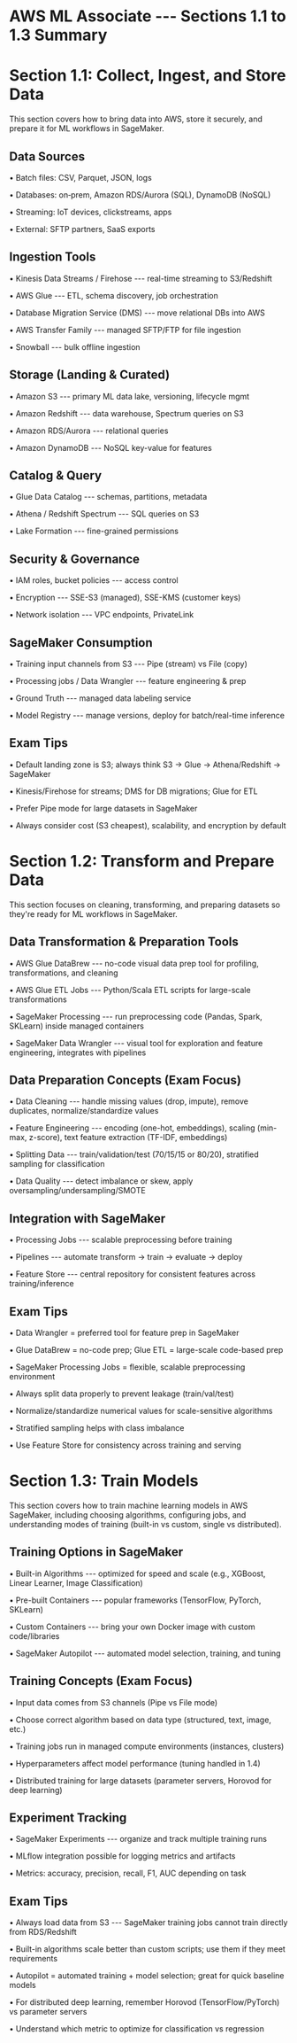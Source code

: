 # AWS ML Associate --- Sections 1.1 to 1.3 Summary

# Section 1.1: Collect, Ingest, and Store Data

This section covers how to bring data into AWS, store it securely, and
prepare it for ML workflows in SageMaker.

## Data Sources

• Batch files: CSV, Parquet, JSON, logs

• Databases: on‑prem, Amazon RDS/Aurora (SQL), DynamoDB (NoSQL)

• Streaming: IoT devices, clickstreams, apps

• External: SFTP partners, SaaS exports

## Ingestion Tools

• Kinesis Data Streams / Firehose --- real-time streaming to S3/Redshift

• AWS Glue --- ETL, schema discovery, job orchestration

• Database Migration Service (DMS) --- move relational DBs into AWS

• AWS Transfer Family --- managed SFTP/FTP for file ingestion

• Snowball --- bulk offline ingestion

## Storage (Landing & Curated)

• Amazon S3 --- primary ML data lake, versioning, lifecycle mgmt

• Amazon Redshift --- data warehouse, Spectrum queries on S3

• Amazon RDS/Aurora --- relational queries

• Amazon DynamoDB --- NoSQL key-value for features

## Catalog & Query

• Glue Data Catalog --- schemas, partitions, metadata

• Athena / Redshift Spectrum --- SQL queries on S3

• Lake Formation --- fine-grained permissions

## Security & Governance

• IAM roles, bucket policies --- access control

• Encryption --- SSE-S3 (managed), SSE-KMS (customer keys)

• Network isolation --- VPC endpoints, PrivateLink

## SageMaker Consumption

• Training input channels from S3 --- Pipe (stream) vs File (copy)

• Processing jobs / Data Wrangler --- feature engineering & prep

• Ground Truth --- managed data labeling service

• Model Registry --- manage versions, deploy for batch/real-time
inference

## Exam Tips

• Default landing zone is S3; always think S3 → Glue → Athena/Redshift →
SageMaker

• Kinesis/Firehose for streams; DMS for DB migrations; Glue for ETL

• Prefer Pipe mode for large datasets in SageMaker

• Always consider cost (S3 cheapest), scalability, and encryption by
default


# Section 1.2: Transform and Prepare Data
This section focuses on cleaning, transforming, and preparing datasets
so they're ready for ML workflows in SageMaker.

## Data Transformation & Preparation Tools

• AWS Glue DataBrew --- no-code visual data prep tool for profiling,
transformations, and cleaning

• AWS Glue ETL Jobs --- Python/Scala ETL scripts for large-scale
transformations

• SageMaker Processing --- run preprocessing code (Pandas, Spark,
SKLearn) inside managed containers

• SageMaker Data Wrangler --- visual tool for exploration and feature
engineering, integrates with pipelines

## Data Preparation Concepts (Exam Focus)

• Data Cleaning --- handle missing values (drop, impute), remove
duplicates, normalize/standardize values

• Feature Engineering --- encoding (one-hot, embeddings), scaling
(min-max, z-score), text feature extraction (TF-IDF, embeddings)

• Splitting Data --- train/validation/test (70/15/15 or 80/20),
stratified sampling for classification

• Data Quality --- detect imbalance or skew, apply
oversampling/undersampling/SMOTE

## Integration with SageMaker

• Processing Jobs --- scalable preprocessing before training

• Pipelines --- automate transform → train → evaluate → deploy

• Feature Store --- central repository for consistent features across
training/inference

## Exam Tips

• Data Wrangler = preferred tool for feature prep in SageMaker

• Glue DataBrew = no-code prep; Glue ETL = large-scale code-based prep

• SageMaker Processing Jobs = flexible, scalable preprocessing
environment

• Always split data properly to prevent leakage (train/val/test)

• Normalize/standardize numerical values for scale-sensitive algorithms

• Stratified sampling helps with class imbalance

• Use Feature Store for consistency across training and serving


# Section 1.3: Train Models
This section covers how to train machine learning models in AWS
SageMaker, including choosing algorithms, configuring jobs, and
understanding modes of training (built-in vs custom, single vs
distributed).

## Training Options in SageMaker

• Built-in Algorithms --- optimized for speed and scale (e.g., XGBoost,
Linear Learner, Image Classification)

• Pre-built Containers --- popular frameworks (TensorFlow, PyTorch,
SKLearn)

• Custom Containers --- bring your own Docker image with custom
code/libraries

• SageMaker Autopilot --- automated model selection, training, and
tuning

## Training Concepts (Exam Focus)

• Input data comes from S3 channels (Pipe vs File mode)

• Choose correct algorithm based on data type (structured, text, image,
etc.)

• Training jobs run in managed compute environments (instances,
clusters)

• Hyperparameters affect model performance (tuning handled in 1.4)

• Distributed training for large datasets (parameter servers, Horovod
for deep learning)

## Experiment Tracking

• SageMaker Experiments --- organize and track multiple training runs

• MLflow integration possible for logging metrics and artifacts

• Metrics: accuracy, precision, recall, F1, AUC depending on task

## Exam Tips

• Always load data from S3 --- SageMaker training jobs cannot train
directly from RDS/Redshift

• Built-in algorithms scale better than custom scripts; use them if they
meet requirements

• Autopilot = automated training + model selection; great for quick
baseline models

• For distributed deep learning, remember Horovod (TensorFlow/PyTorch)
vs parameter servers

• Understand which metric to optimize for classification vs regression
